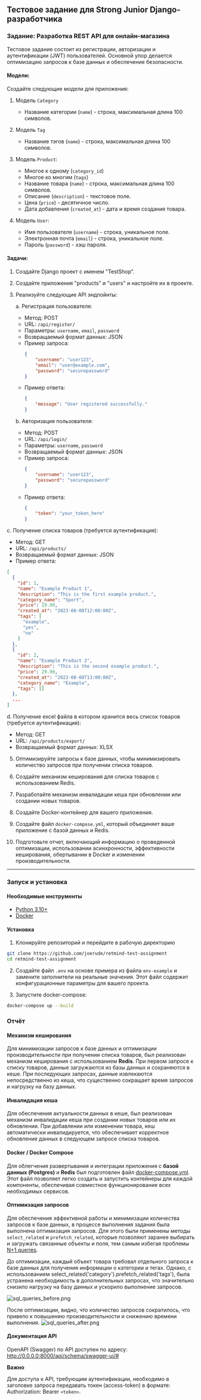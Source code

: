 ## Тестовое задание для Strong Junior Django-разработчика

### Задание: Разработка REST API для онлайн-магазина

Тестовое задание состоит из регистрации, авторизации и аутентификации (JWT) пользователей. Основной упор делается
оптимизацию запросов к базе данных и обеспечение безопасности.

#### Модели:

Создайте следующие модели для приложения:

1. Модель `Category`
    - Название категории (`name`) - строка, максимальная длина 100 символов.

2. Модель `Tag`
    - Название тэгов (`name`) - строка, максимальная длина 100 символов.

3. Модель `Product`:
    - Многое к одному (`category_id`)
    - Многое ко многим (`tags`)
    - Название товара (`name`) - строка, максимальная длина 100 символов.
    - Описание (`description`) - текстовое поле.
    - Цена (`price`) - десятичное число.
    - Дата добавления (`created_at`) - дата и время создания товара.

4. Модель `User`:
    - Имя пользователя (`username`) - строка, уникальное поле.
    - Электронная почта (`email`) - строка, уникальное поле.
    - Пароль (`password`) - хэш пароля.

#### Задачи:

1. Создайте Django проект с именем "TestShop".

2. Создайте приложения "products" и "users" и настройте их в проекте.

3. Реализуйте следующие API эндпойнты:

   a. Регистрация пользователя:
    - Метод: POST
    - URL: `/api/register/`
    - Параметры: `username`, `email`, `password`
    - Возвращаемый формат данных: JSON
    - Пример запроса:
      ```json
      {
          "username": "user123",
          "email": "user@example.com",
          "password": "securepassword"
      }
      ```
    - Пример ответа:
      ```json
      {
          "message": "User registered successfully."
      }
      ```

   b. Авторизация пользователя:
    - Метод: POST
    - URL: `/api/login/`
    - Параметры: `username`, `password`
    - Возвращаемый формат данных: JSON
    - Пример запроса:
      ```json
      {
          "username": "user123",
          "password": "securepassword"
      }
      ```
    - Пример ответа:
      ```json
      {
          "token": "your_token_here"
      }
      ```

c. Получение списка товаров (требуется аутентификация):

- Метод: GET
- URL: `/api/products/`
- Возвращаемый формат данных: JSON
- Пример ответа:

```json
[
  {
    "id": 1,
    "name": "Example Product 1",
    "description": "This is the first example product.",
    "category_name": "Sport",
    "price": 19.99,
    "created_at": "2023-08-08T12:00:00Z",
    "tags": [
      "example",
      "yes",
      "no"
    ]
  },
  {
    "id": 2,
    "name": "Example Product 2",
    "description": "This is the second example product.",
    "price": 29.99,
    "created_at": "2023-08-08T13:00:00Z",
    "category_name": "Example",
    "tags": []
  },
  ...
]
```

d. Получение excel файла в котором хранится весь список товаров (требуется аутентификация):

- Метод: GET
- URL: `/api/products/export/`
- Возвращаемый формат данных: XLSX

5. Оптимизируйте запросы к базе данных, чтобы минимизировать количество запросов при получении списка товаров.

6. Создайте механизм кеширования для списка товаров с использованием Redis.

7. Разработайте механизм инвалидации кеша при обновлении или создании новых товаров.

8. Создайте Docker-контейнер для вашего приложения.

9. Создайте файл `docker-compose.yml`, который объединяет ваше приложение с базой данных и Redis.

10. Подготовьте отчет, включающий информацию о проведенной оптимизации, использовании асинхронности, эффективности
    кеширования, обертывании в Docker и изменении производительности.

--- 

### Запуск и установка

#### Необходимые инструменты

- [Python 3.10+](https://www.python.org/)
- [Docker](https://www.docker.com/)

#### Установка

1. Клонируйте репозиторий и перейдите в рабочую директорию

```bash
git clone https://github.com/joerude/retmind-test-assignment
cd retmind-test-assignment
```

2. Создайте файл `.env` на основе примера из файла `env-example` и замените заполнители на реальные значения.
   Этот файл содержит конфигурационные параметры для вашего проекта.


3. Запустите docker-compose:

```bash
docker-compose up --build
```

### Отчёт

#### Механизм кеширования

Для минимизации запросов к базе данных и оптимизации производительности при
получении списка товаров, был реализован механизм кеширования с использованием **Redis**. При первом запросе к списку
товаров, данные загружаются из базы данных и сохраняются в кеше. При последующих запросах, данные извлекаются
непосредственно из кеша, что существенно сокращает время запросов и нагрузку на базу данных.

#### Инвалидация кеша

Для обеспечения актуальности данных в кеше, был реализован механизм инвалидации кеша при создании новых товаров или их
обновлении. При добавлении или изменении товара, кеш автоматически инвалидируется, что обеспечивает корректное
обновление данных в следующем запросе списка товаров.

#### Docker / Docker Compose

Для облегчения развертывания и интеграции приложения с **базой данных (Postgres)** и **Redis** был
подготовлен файл [docker-compose.yml](docker-compose.yml).
Этот файл позволяет легко создать и запустить контейнеры для каждой компоненты, обеспечивая совместное функционирование
всех необходимых сервисов.

#### Оптимизация запросов

Для обеспечения эффективной работы и минимизации количества запросов к базе данных, в процессе выполнения задания была
выполнена оптимизация запросов. Для этого были применены методы `select_related` и `prefetch_related`, которые позволяют
заранее выбирать и загружать связанные объекты и поля, тем самым избегая
проблемы [N+1 queries]((https://scoutapm.com/blog/django-and-the-n1-queries-problem)).

До оптимизации, каждый объект товара требовал отдельного запроса к базе данных для
получения информации о категории и тегах. Однако, с использованием select_related('category').prefetch_related('tags'),
была устранена необходимость в дополнительных запросах, что значительно снизило нагрузку на базу данных и ускорило
выполнение запросов.

![sql_queries_before.png](assets/sql_queries_before.png)

После оптимизации, видно, что количество запросов сократилось, что привело к повышению
производительности и снижению
времени выполнения.
![sql_queries_after.png](assets/sql_queries_after.png)

#### Документация API

OpenAPI (Swagger) по API доступен по адресу:
http://0.0.0.0:8000/api/schema/swagger-ui/#

**Важно**

Для доступа к API, требующим аутентификации, необходимо в заголовке запроса
передавать токен (access-token) в формате: Authorization: Bearer `<token>`.
